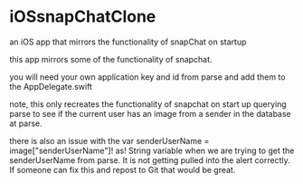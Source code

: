 # iOSsnapChatClone

an iOS app that mirrors the functionality of snapChat on startup

this app mirrors some of the functionality of snapchat. 

you will need your own application key and id from parse and add them to the AppDelegate.swift

note, this only recreates the functionality of snapchat on start up querying parse to see if the current user has an image from a sender in the database at parse.

there is also an issue with the  var senderUserName = image["senderUserName"]! as! String variable when we are trying to get the senderUserName from parse. It is not getting pulled into the alert correctly. If someone can fix this and repost to Git that would be great.
